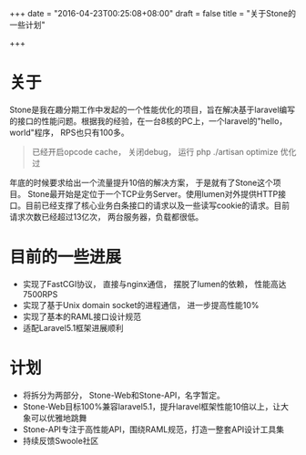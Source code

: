 +++
date = "2016-04-23T00:25:08+08:00"
draft = false
title = "关于Stone的一些计划"

+++
# 关于
Stone是我在趣分期工作中发起的一个性能优化的项目，旨在解决基于laravel编写的接口的性能问题。根据我的经验，在一台8核的PC上，一个laravel的"hello，world"程序， RPS也只有100多。

> 已经开启opcode cache， 关闭debug， 运行 php ./artisan optimize 优化过

年底的时候要求给出一个流量提升10倍的解决方案， 于是就有了Stone这个项目。 Stone最开始是定位于一个TCP业务Server。使用lumen对外提供HTTP接口。目前已经支撑了核心业务白条接口的请求以及一些读写cookie的请求。目前请求次数已经超过13亿次， 两台服务器，负载都很低。

# 目前的一些进展
* 实现了FastCGI协议， 直接与nginx通信， 摆脱了lumen的依赖， 性能高达7500RPS
* 实现了基于Unix domain socket的进程通信， 进一步提高性能10%
* 实现了基本的RAML接口设计规范
* 适配Laravel5.1框架进展顺利

# 计划
* 将拆分为两部分， Stone-Web和Stone-API，名字暂定。
* Stone-Web目标100%兼容laravel5.1，提升laravel框架性能10倍以上，让大象可以优雅地跳舞
* Stone-API专注于高性能API，围绕RAML规范，打造一整套API设计工具集
* 持续反馈Swoole社区



